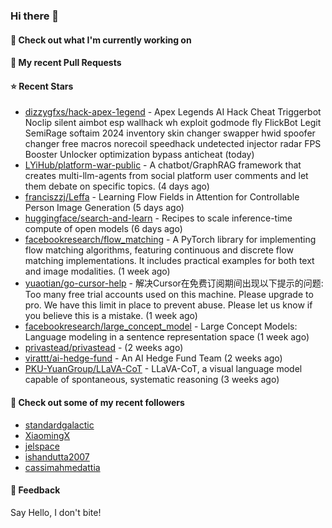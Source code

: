 ### Hi there 👋

#### 👷 Check out what I'm currently working on

#### 🔨 My recent Pull Requests


#### ⭐ Recent Stars

- [dizzygfxs/hack-apex-1egend](https://github.com/dizzygfxs/hack-apex-1egend) - Apex Legends AI Hack Cheat Triggerbot Noclip silent aimbot esp wallhack wh exploit godmode fly FlickBot Legit SemiRage softaim 2024 inventory skin changer swapper hwid spoofer changer free macros norecoil speedhack undetected injector radar FPS Booster Unlocker optimization bypass anticheat (today)
- [LYiHub/platform-war-public](https://github.com/LYiHub/platform-war-public) - A chatbot/GraphRAG framework that creates multi-llm-agents from social platform user comments and let them debate on specific topics. (4 days ago)
- [franciszzj/Leffa](https://github.com/franciszzj/Leffa) - Learning Flow Fields in Attention for Controllable Person Image Generation (5 days ago)
- [huggingface/search-and-learn](https://github.com/huggingface/search-and-learn) - Recipes to scale inference-time compute of open models (6 days ago)
- [facebookresearch/flow_matching](https://github.com/facebookresearch/flow_matching) - A PyTorch library for implementing flow matching algorithms, featuring continuous and discrete flow matching implementations. It includes practical examples for both text and image modalities. (1 week ago)
- [yuaotian/go-cursor-help](https://github.com/yuaotian/go-cursor-help) - 解决Cursor在免费订阅期间出现以下提示的问题:  Too many free trial accounts used on this machine. Please upgrade to pro. We have this limit in place to prevent abuse. Please let us know if you believe this is a mistake. (1 week ago)
- [facebookresearch/large_concept_model](https://github.com/facebookresearch/large_concept_model) - Large Concept Models: Language modeling in a sentence representation space (1 week ago)
- [privastead/privastead](https://github.com/privastead/privastead) -  (2 weeks ago)
- [virattt/ai-hedge-fund](https://github.com/virattt/ai-hedge-fund) - An AI Hedge Fund Team (2 weeks ago)
- [PKU-YuanGroup/LLaVA-CoT](https://github.com/PKU-YuanGroup/LLaVA-CoT) - LLaVA-CoT, a visual language model capable of spontaneous, systematic reasoning (3 weeks ago)

#### 👯 Check out some of my recent followers

- [standardgalactic](https://github.com/standardgalactic)
- [XiaomingX](https://github.com/XiaomingX)
- [jelspace](https://github.com/jelspace)
- [ishandutta2007](https://github.com/ishandutta2007)
- [cassimahmedattia](https://github.com/cassimahmedattia)

#### 💬 Feedback

Say Hello, I don't bite!